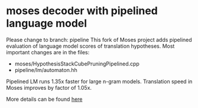 # moses decoder with pipelined language model
Please change to branch: pipeline
This fork of Moses project adds pipelined evaluation of language model scores of translation hypotheses. Most important changes are in the files:

- moses/HypothesisStackCubePruningPipelined.cpp
- pipeline/lm/automaton.hh

Pipelined LM runs 1.35x faster for large n-gram models. Translation speed in Moses improves by factor of 1.05x.

More details can be found [here](jmokry.com/pipelineddecoder.pdf)


